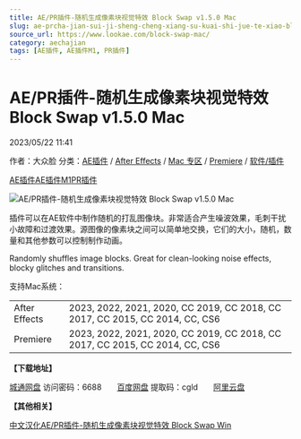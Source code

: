 ```yaml
---
title: AE/PR插件-随机生成像素块视觉特效 Block Swap v1.5.0 Mac
slug: ae-prcha-jian-sui-ji-sheng-cheng-xiang-su-kuai-shi-jue-te-xiao-block-swap-v1-5-0-mac
source_url: https://www.lookae.com/block-swap-mac/
category: aechajian
tags: [AE插件, AE插件M1, PR插件]
---
```

# AE/PR插件-随机生成像素块视觉特效 Block Swap v1.5.0 Mac

2023/05/22 11:41

作者：大众脸
分类：[AE插件](https://www.lookae.com/after-effects/aechajian/) / [After Effects](https://www.lookae.com/after-effects/) / [Mac 专区](https://www.lookae.com/mac-osx/) / [Premiere](https://www.lookae.com/qitarjcj/premierezy/) / [软件/插件](https://www.lookae.com/qitarjcj/)

[AE插件](https://www.lookae.com/tag/ae%e6%8f%92%e4%bb%b6/)[AE插件M1](https://www.lookae.com/tag/aem1/)[PR插件](https://www.lookae.com/tag/pr%e6%8f%92%e4%bb%b6/)

![AE/PR插件-随机生成像素块视觉特效 Block Swap v1.5.0 Mac](https://www.lookae.com/wp-content/uploads/2020/06/Block-Swap.jpg "AE/PR插件-随机生成像素块视觉特效 Block Swap v1.5.0 Mac-LookAE.com")

插件可以在AE软件中制作随机的打乱图像块。非常适合产生噪波效果，毛刺干扰小故障和过渡效果。源图像的像素块之间可以简单地交换，它们的大小，随机，数量和其他参数可以控制制作动画。

Randomly shuffles image blocks. Great for clean-looking noise effects, blocky glitches and transitions.

支持Mac系统：

|  |  |
| --- | --- |
| After Effects | 2023, 2022, 2021, 2020, CC 2019, CC 2018, CC 2017, CC 2015, CC 2014, CC, CS6 |
| Premiere | 2023, 2022, 2021, 2020, CC 2019, CC 2018, CC 2017, CC 2015, CC 2014, CC, CS6 |

**【下载地址】**

[城通网盘](https://url70.ctfile.com/f/2827370-859840275-b23cc8?p=4431) 访问密码：6688       [百度网盘](https://pan.baidu.com/s/1RnGpD8DTgP71xQKi0Ycu9w?pwd=cgld) 提取码：cgld       [阿里云盘](https://www.aliyundrive.com/s/ZAV7zvi3Dxk)

**【其他相关】**

[中文汉化AE/PR插件-随机生成像素块视觉特效 Block Swap Win](https://www.lookae.com/block-swap-15/)
